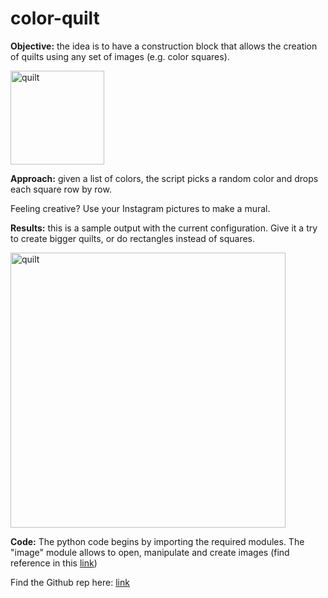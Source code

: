 # color-quilt
<strong>Objective:</strong> the idea is to have a construction block that allows the creation of quilts using any set of images (e.g. color squares).

<img class="aligncenter wp-image-104 size-thumbnail" src="http://angularpi.com/wp-content/uploads/2017/03/quilt-150x150.png" alt="quilt" width="150" height="150" />

<strong>Approach:</strong> given a list of colors, the script picks a random color and drops each square row by row.

Feeling creative? Use your Instagram pictures to make a mural.

<strong>Results:</strong> this is a sample output with the current configuration. Give it a try to create bigger quilts, or do rectangles instead of squares.

<img class="aligncenter wp-image-104 size-full" src="http://angularpi.com/wp-content/uploads/2017/03/quilt.png" alt="quilt" width="440" height="440" />

<strong>Code:</strong>
The python code begins by importing the required modules. The "image" module allows to open, manipulate and create images (find reference in this <a href="http://effbot.org/imagingbook/image.htm">link</a>)

Find the Github rep here: <a href="https://github.com/ospanton/color-quilt">link</a>
